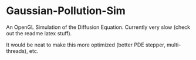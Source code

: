 Gaussian-Pollution-Sim
======================

An OpenGL Simulation of the Diffusion Equation. Currently very slow (check out the readme latex stuff).

It would be neat to make this more optimized (better PDE stepper, multi-threads), etc.
